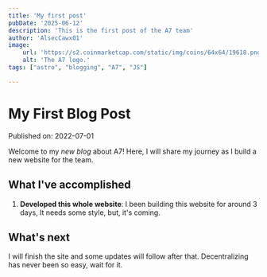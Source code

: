 ```yaml
---
title: 'My first post'
pubDate: '2025-06-12'
description: 'This is the first post of the A7 team'
author: 'AlsecCawx01'
image:
    url: 'https://s2.coinmarketcap.com/static/img/coins/64x64/19618.png'
    alt: 'The A7 logo.'
tags: ["astro", "blogging", "A7", "JS"]

---
```

# My First Blog Post

Published on: 2022-07-01

Welcome to my _new blog_ about A7! Here, I will share my journey as I build a new website for the team.

## What I've accomplished

1. **Developed this whole website**: I been building this website for around 3 days, It needs some style, but, it's coming.

## What's next

I will finish the site and some updates will follow after that. Decentralizing has never been so easy, wait for it.